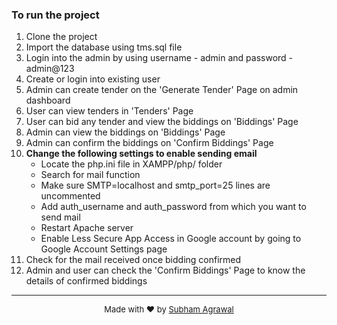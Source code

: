 ### To run the project
1. Clone the project
2. Import the database using tms.sql file
3. Login into the admin by using username - admin and password - admin@123
4. Create or login into existing user
5. Admin can create tender on the 'Generate Tender' Page on admin dashboard
6. User can view tenders in 'Tenders' Page
7. User can bid any tender and view the biddings on 'Biddings' Page
8. Admin can view the biddings on 'Biddings' Page
9. Admin can confirm the biddings on 'Confirm Biddings' Page
10. **Change the following settings to enable sending email**
    - Locate the php.ini file in XAMPP/php/ folder
    - Search for mail function
    - Make sure SMTP=localhost and smtp_port=25 lines are uncommented
    - Add auth_username and auth_password from which you want to send mail
    - Restart Apache server
    - Enable Less Secure App Access in Google account by going to Google Account Settings page
11. Check for the mail received once bidding confirmed
12. Admin and user can check the 'Confirm Biddings' Page to know the details of confirmed biddings


---
<p align="center" style="font-size:13px">
  Made with ❤ by <a style="font-size:13px" href="https://github.com/subhamagrawal7" style="text-decoration:none">Subham Agrawal</a>
</p>
